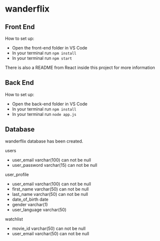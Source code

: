 # wanderflix

## Front End

How to set up:
- Open the front-end folder in VS Code
- In your terminal run `npm install` 
- In your terminal run `npm start`

There is also a README from React inside this project for more information


## Back End

How to set up:
- Open the back-end folder in VS Code
- In your terminal run `npm install` 
- In your terminal run `node app.js`


## Database

wanderflix database has been created.

users 
- user_email varchar(100) can not be null
- user_password varchar(15) can not be null

user_profile 
- user_email varchar(100) can not be null
- first_name varchar(50) can not be null
- last_name varchar(50) can not be null
- date_of_birth date
- gender varchar(1)
- user_language varchar(50)

watchlist 
- movie_id varchar(50) can not be null
- user_email varchar(50) can not be null


